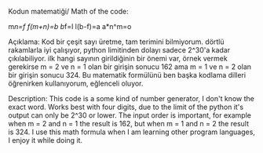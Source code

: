 Kodun matematiği/ Math of the code:

m*n=f
f(m+n)=b
b*f=l
l(b-f)=a
a*n^m=o

Açıklama:
Kod bir çeşit sayı üretme, tam terimini bilmiyorum. dörtlü rakamlarla iyi çalışıyor, python limitinden dolayı sadece 2^30'a kadar çıkılabiliyor. ilk hangi sayının girildiğinin bir önemi var, örnek vermek gerekirse m = 2 ve n = 1 olan bir girişin sonucu 162 ama m = 1 ve n = 2 olan bir girişin sonucu 324. Bu matematik formülünü ben başka kodlama dilleri öğrenirken kullanıyorum, eğlenceli oluyor.

Description:
This code is a some kind of number generator, I don't know the exact word. Works best with four digits, due to the limit of the python it's output can only be 2^30 or lower. The input order is important, for example when m = 2 and n = 1 the result is 162, but when m = 1 and n = 2 the result is 324. I use this math formula when I am learning other program languages, I enjoy it while doing it.
